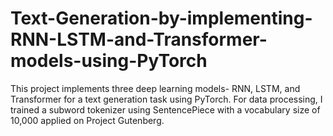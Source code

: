 # Text-Generation-by-implementing-RNN-LSTM-and-Transformer-models-using-PyTorch
This project implements three deep learning models- RNN, LSTM, and Transformer for a text generation task using PyTorch. For data processing, I trained a subword tokenizer using SentencePiece with a vocabulary size of 10,000 applied on Project Gutenberg. 
